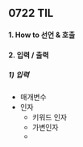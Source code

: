 ## 0722 TIL



#### 1. How to 선언 & 호출

#### 2. 입력 / 출력

##### 1) 입력

- 매개변수
- 인자
  - 키워드 인자
  - 가변인자
  - 





